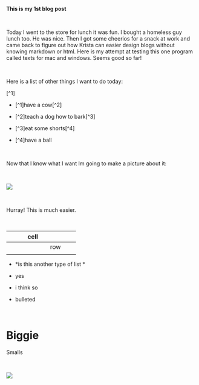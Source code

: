 **This is my 1st blog post**

 

Today I went to the store for lunch it was fun. I bought a homeless guy lunch
too. He was nice. Then I got some cheerios for a snack at work and came back to
figure out how Krista can easier design blogs without knowing markdown or html.
Here is my attempt at testing this one program called texts for mac and windows.
Seems good so far!

 

Here is a list of other things I want to do today:

[^1]

-   [^1]have a cow[^2]

-   [^2]teach a dog how to bark[^3]

-   [^3]eat some shorts[^4]

-   [^4]have a ball

 

Now that I know what I want Im going to make a picture about it:

 

![](<../nathanielloveland.github.io/images/blog-images/sfco.png>)

 

Hurray! This is much easier.

 

|   |   |   | cell |   |     |   |   |
|---|---|---|------|---|-----|---|---|
|   |   |   |      |   | row |   |   |
|   |   |   |      |   |     |   |   |

-   *is this another type of list *

-   yes

-   i think so

-   bulleted

 

Biggie 
=======

Smalls

 

![](<http://www.covermesongs.com/wp-content/uploads/2014/05/NotoriousBIG.jpg>)

 
